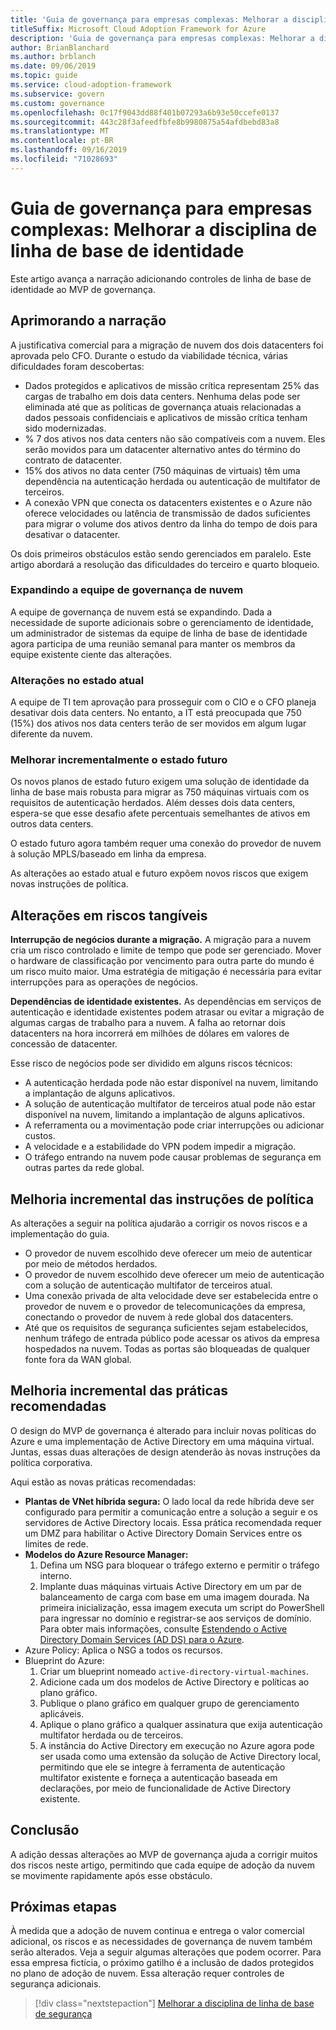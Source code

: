```yaml
---
title: 'Guia de governança para empresas complexas: Melhorar a disciplina de linha de base de identidade'
titleSuffix: Microsoft Cloud Adoption Framework for Azure
description: 'Guia de governança para empresas complexas: Melhorar a disciplina de linha de base de identidade'
author: BrianBlanchard
ms.author: brblanch
ms.date: 09/06/2019
ms.topic: guide
ms.service: cloud-adoption-framework
ms.subservice: govern
ms.custom: governance
ms.openlocfilehash: 0c17f9043dd88f401b07293a6b93e50ccefe0137
ms.sourcegitcommit: 443c28f3afeedfbfe8b9980875a54afdbebd83a8
ms.translationtype: MT
ms.contentlocale: pt-BR
ms.lasthandoff: 09/16/2019
ms.locfileid: "71028693"
---
```

# <a name="governance-guide-for-complex-enterprises-improve-the-identity-baseline-discipline"></a>Guia de governança para empresas complexas: Melhorar a disciplina de linha de base de identidade

Este artigo avança a narração adicionando controles de linha de base de identidade ao MVP de governança.

## <a name="advancing-the-narrative"></a>Aprimorando a narração

A justificativa comercial para a migração de nuvem dos dois datacenters foi aprovada pelo CFO. Durante o estudo da viabilidade técnica, várias dificuldades foram descobertas:

- Dados protegidos e aplicativos de missão crítica representam 25% das cargas de trabalho em dois data centers. Nenhuma delas pode ser eliminada até que as políticas de governança atuais relacionadas a dados pessoais confidenciais e aplicativos de missão crítica tenham sido modernizadas.
- % 7 dos ativos nos data centers não são compatíveis com a nuvem. Eles serão movidos para um datacenter alternativo antes do término do contrato de datacenter.
- 15% dos ativos no data center (750 máquinas de virtuais) têm uma dependência na autenticação herdada ou autenticação de multifator de terceiros.
- A conexão VPN que conecta os datacenters existentes e o Azure não oferece velocidades ou latência de transmissão de dados suficientes para migrar o volume dos ativos dentro da linha do tempo de dois para desativar o datacenter.

Os dois primeiros obstáculos estão sendo gerenciados em paralelo. Este artigo abordará a resolução das dificuldades do terceiro e quarto bloqueio.

### <a name="expanding-the-cloud-governance-team"></a>Expandindo a equipe de governança de nuvem

A equipe de governança de nuvem está se expandindo. Dada a necessidade de suporte adicionais sobre o gerenciamento de identidade, um administrador de sistemas da equipe de linha de base de identidade agora participa de uma reunião semanal para manter os membros da equipe existente ciente das alterações.

### <a name="changes-in-the-current-state"></a>Alterações no estado atual

A equipe de TI tem aprovação para prosseguir com o CIO e o CFO planeja desativar dois data centers. No entanto, a IT está preocupada que 750 (15%) dos ativos nos data centers terão de ser movidos em algum lugar diferente da nuvem.

### <a name="incrementally-improve-the-future-state"></a>Melhorar incrementalmente o estado futuro

Os novos planos de estado futuro exigem uma solução de identidade da linha de base mais robusta para migrar as 750 máquinas virtuais com os requisitos de autenticação herdados. Além desses dois data centers, espera-se que esse desafio afete percentuais semelhantes de ativos em outros data centers.

O estado futuro agora também requer uma conexão do provedor de nuvem à solução MPLS/baseado em linha da empresa.

As alterações ao estado atual e futuro expõem novos riscos que exigem novas instruções de política.

## <a name="changes-in-tangible-risks"></a>Alterações em riscos tangíveis

**Interrupção de negócios durante a migração.** A migração para a nuvem cria um risco controlado e limite de tempo que pode ser gerenciado. Mover o hardware de classificação por vencimento para outra parte do mundo é um risco muito maior. Uma estratégia de mitigação é necessária para evitar interrupções para as operações de negócios.

**Dependências de identidade existentes.** As dependências em serviços de autenticação e identidade existentes podem atrasar ou evitar a migração de algumas cargas de trabalho para a nuvem. A falha ao retornar dois datacenters na hora incorrerá em milhões de dólares em valores de concessão de datacenter.

Esse risco de negócios pode ser dividido em alguns riscos técnicos:

- A autenticação herdada pode não estar disponível na nuvem, limitando a implantação de alguns aplicativos.
- A solução de autenticação multifator de terceiros atual pode não estar disponível na nuvem, limitando a implantação de alguns aplicativos.
- A referramenta ou a movimentação pode criar interrupções ou adicionar custos.
- A velocidade e a estabilidade do VPN podem impedir a migração.
- O tráfego entrando na nuvem pode causar problemas de segurança em outras partes da rede global.

## <a name="incremental-improvement-of-the-policy-statements"></a>Melhoria incremental das instruções de política

As alterações a seguir na política ajudarão a corrigir os novos riscos e a implementação do guia.

- O provedor de nuvem escolhido deve oferecer um meio de autenticar por meio de métodos herdados.
- O provedor de nuvem escolhido deve oferecer um meio de autenticação com a solução de autenticação multifator de terceiros atual.
- Uma conexão privada de alta velocidade deve ser estabelecida entre o provedor de nuvem e o provedor de telecomunicações da empresa, conectando o provedor de nuvem à rede global dos datacenters.
- Até que os requisitos de segurança suficientes sejam estabelecidos, nenhum tráfego de entrada público pode acessar os ativos da empresa hospedados na nuvem. Todas as portas são bloqueadas de qualquer fonte fora da WAN global.

## <a name="incremental-improvement-of-the-best-practices"></a>Melhoria incremental das práticas recomendadas

O design do MVP de governança é alterado para incluir novas políticas do Azure e uma implementação de Active Directory em uma máquina virtual. Juntas, essas duas alterações de design atenderão às novas instruções da política corporativa.

Aqui estão as novas práticas recomendadas:

- **Plantas de VNet híbrida segura:** O lado local da rede híbrida deve ser configurado para permitir a comunicação entre a solução a seguir e os servidores de Active Directory locais. Essa prática recomendada requer um DMZ para habilitar o Active Directory Domain Services entre os limites de rede.
- **Modelos do Azure Resource Manager:**
    1. Defina um NSG para bloquear o tráfego externo e permitir o tráfego interno.
    1. Implante duas máquinas virtuais Active Directory em um par de balanceamento de carga com base em uma imagem dourada. Na primeira inicialização, essa imagem executa um script do PowerShell para ingressar no domínio e registrar-se aos serviços de domínio. Para obter mais informações, consulte [Estendendo o Active Directory Domain Services (AD DS) para o Azure](https://docs.microsoft.com/azure/architecture/reference-architectures/identity/adds-extend-domain).
- Azure Policy: Aplica o NSG a todos os recursos.
- Blueprint do Azure:
    1. Criar um blueprint nomeado `active-directory-virtual-machines`.
    1. Adicione cada um dos modelos de Active Directory e políticas ao plano gráfico.
    1. Publique o plano gráfico em qualquer grupo de gerenciamento aplicáveis.
    1. Aplique o plano gráfico a qualquer assinatura que exija autenticação multifator herdada ou de terceiros.
    1. A instância do Active Directory em execução no Azure agora pode ser usada como uma extensão da solução de Active Directory local, permitindo que ele se integre à ferramenta de autenticação multifator existente e forneça a autenticação baseada em declarações, por meio de funcionalidade de Active Directory existente.

## <a name="conclusion"></a>Conclusão

A adição dessas alterações ao MVP de governança ajuda a corrigir muitos dos riscos neste artigo, permitindo que cada equipe de adoção da nuvem se movimente rapidamente após esse obstáculo.

## <a name="next-steps"></a>Próximas etapas

À medida que a adoção de nuvem continua e entrega o valor comercial adicional, os riscos e as necessidades de governança de nuvem também serão alterados. Veja a seguir algumas alterações que podem ocorrer. Para essa empresa fictícia, o próximo gatilho é a inclusão de dados protegidos no plano de adoção de nuvem. Essa alteração requer controles de segurança adicionais.

> [!div class="nextstepaction"]
> [Melhorar a disciplina de linha de base de segurança](./security-baseline-improvement.md)
